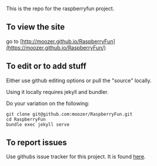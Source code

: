This is the repo for the raspberryfun project.

To view the site 
----------------

go to [http://moozer.github.io/RaspberryFun](https://moozer.github.io/RaspberryFun/)


To edit or to add stuff
------------------------

Either use github editing options or pull the "source" locally.

Using it locally requires jekyll and bundler.

Do your variation on the following:

```
git clone git@github.com:moozer/RaspberryFun.git
cd RaspberryFun
bundle exec jekyll serve

```


To report issues
----------------

Use githubs issue tracker for this project. It is found [here](https://github.com/moozer/RaspberryFun/issues).
